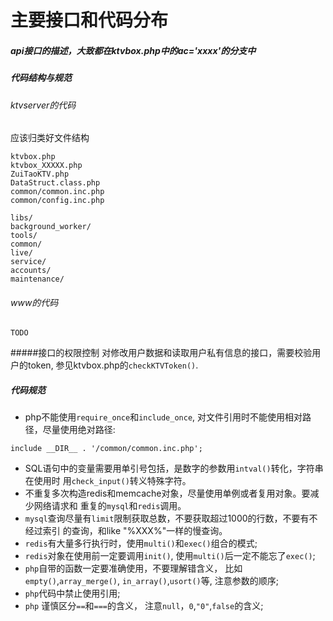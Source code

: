主要接口和代码分布
===
##### api接口的描述，大致都在ktvbox.php中的ac='xxxx'的分支中

##### 代码结构与规范
 

###### ktvserver的代码
应该归类好文件结构

```
ktvbox.php
ktvbox_XXXXX.php
ZuiTaoKTV.php
DataStruct.class.php
common/common.inc.php
common/config.inc.php

libs/
background_worker/
tools/
common/
live/
service/
accounts/
maintenance/
```
###### www的代码
`TODO`

#####接口的权限控制
对修改用户数据和读取用户私有信息的接口，需要校验用户的token,
参见ktvbox.php的`checkKTVToken()`.

##### 代码规范
- php不能使用`require_once`和`include_once`, 对文件引用时不能使用相对路径，尽量使用绝对路径:
```
include __DIR__ . '/common/common.inc.php';
```
- SQL语句中的变量需要用单引号包括，是数字的参数用`intval()`转化，字符串在使用时
用`check_input()`转义特殊字符。
- 不重复多次构造redis和memcache对象，尽量使用单例或者复用对象。要减少网络请求和
重复的`mysql`和`redis`调用。
- `mysql`查询尽量有`limit`限制获取总数，不要获取超过1000的行数，不要有不经过索引
的查询，和like "%XXX%"一样的慢查询。
- `redis`有大量多行执行时，使用`multi()`和`exec()`组合的模式;
- `redis`对象在使用前一定要调用`init()`, 使用`multi()`后一定不能忘了`exec()`;
- `php`自带的函数一定要准确使用，不要理解错含义， 比如`empty()`,`array_merge()`,
`in_array()`,`usort()`等, 注意参数的顺序;
- `php`代码中禁止使用引用;
- `php` 谨慎区分`==`和`===`的含义， 注意`null`，`0`,`"0"`,`false`的含义;
